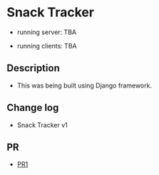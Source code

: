 # Snack Tracker

- running server: TBA

- running clients: TBA

## Description

- This was being built using Django framework.

## Change log

- Snack Tracker v1 

## PR

- [PR1](https://github.com/Moha-AlHanbali/snack-tracker/pull/1)
